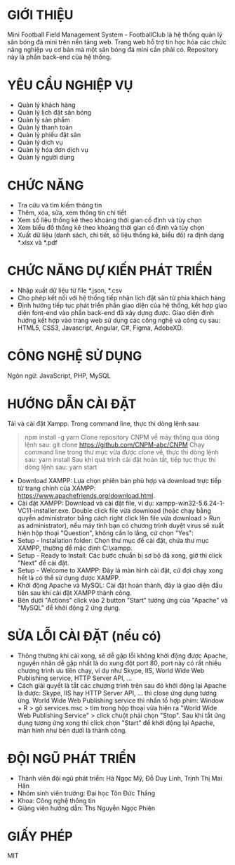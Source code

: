 # GIỚI THIỆU
Mini Football Field Management System - FootballClub là hệ thống quản lý sân bóng đá mini trên nền tảng web. Trang web hỗ trợ tin học hóa các chức năng nghiệp vụ cơ bản mà một sân bóng đá mini cần phải có.
Repository này là phần back-end của hệ thống.

# YÊU CẦU NGHIỆP VỤ
+ Quản lý khách hàng
+ Quản lý lịch đặt sân bóng
+ Quản lý sản phẩm
+ Quản lý thanh toán
+ Quản lý phiếu đặt sân
+ Quản lý dịch vụ
+ Quản lý hóa đơn dịch vụ
+ Quản lý người dùng

# CHỨC NĂNG 
+ Tra cứu và tìm kiếm thông tin
+ Thêm, xóa, sửa, xem thông tin chi tiết
+ Xem số liệu thống kê theo khoảng thời gian cố định và tùy chọn
+ Xem biểu đồ thống kê theo khoảng thời gian cố định và tùy chọn
+ Xuất dữ liệu (danh sách, chi tiết, số liệu thống kê, biểu đồ) ra định dạng *.xlsx và *.pdf

# CHỨC NĂNG DỰ KIẾN PHÁT TRIỂN
+ Nhập xuất dữ liệu từ file *.json, *.csv
+ Cho phép kết nối với hệ thống tiếp nhận lịch đặt sân từ phía khách hàng
+ Định hướng tiếp tục phát triển phần giao diện của hệ thống, kết hợp giao diện font-end vào phần back-end đã xây dựng được. Giao diện định hướng kết hợp vào trang web sử dụng các công nghệ và công cụ sau: HTML5, CSS3, Javascript, Angular, C#, Figma, AdobeXD.


# CÔNG NGHỆ SỬ DỤNG
Ngôn ngữ: JavaScript, PHP, MySQL

# HƯỚNG DẪN CÀI ĐẶT
Tải và cài đặt Xampp.
Trong command line, thực thi dòng lệnh sau:
> npm install -g yarn
Clone repository CNPM về máy thông qua dòng lệnh sau:
> git clone https://github.com/CNPM-abc/CNPM
Chạy command line trong thư mục vừa được clone về, thực thi dòng lệnh sau:
> yarn install
Sau khi quá trình cài đặt hoàn tất, tiếp tục thực thi dòng lệnh sau:
> yarn start

+ Download XAMPP: Lựa chọn phiên bản phù hợp và download trực tiếp từ trang chính của XAMPP: https://www.apachefriends.org/download.html.
+ Cài đặt XAMPP: Download và cài đặt file, ví dụ: xampp-win32-5.6.24-1-VC11-installer.exe. Double click file vừa download (hoặc chạy bằng quyền administrator bằng cách right click lên file vừa download > Run as administrator), nếu máy tính bạn có chương trình duyệt virus sẽ xuất hiện hộp thoại "Question", không cần lo lắng, cứ chọn "Yes":
+ Setup - Installation folder: Chọn thư mục để cài đặt, chứa thư mục XAMPP, thường để mặc định C:\xampp.
+ Setup - Ready to Install: Các bước chuẩn bị sơ bộ đã xong, giờ thì click "Next" để cài đặt.
+ Setup - Welcome to XAMPP: Đây là màn hình cài đặt, cứ đợi chạy xong hết là có thể sử dụng được XAMPP.
+ Khởi động Apache và MySQL: Cài đặt hoàn thành, đây là giao diện đầu tiên sau khi cài đặt XAMPP thành công.
+ Bên dưới "Actions" click vào 2 button "Start" tương ứng của "Apache" và "MySQL" để khởi động 2 ứng dụng.

# SỬA LỖI CÀI ĐẶT (nếu có)
+ Thông thường khi cài xong, sẽ dễ gặp lỗi không khởi động được Apache, nguyên nhân dễ gặp nhất là do xung đột port 80, port này có rất nhiều chương trình ưu tiên chạy, ví dụ như Skype, IIS, World Wide Web Publishing service, HTTP Server API, ...
+ Cách giải quyết là tắt các chương trình trên sau đó khởi động lại Apache là được:
Skype, IIS hay HTTP Server API, ... thì close ứng dụng tương ứng.
World Wide Web Publishing service thì nhấn tổ hợp phím: Window + R > gõ services.msc > tìm trong hộp thoại vừa hiện ra "World Wide Web Publishing Service" > click chuột phải chọn "Stop".
Sau khi tắt ứng dụng tương ứng xong thì click chọn "Start" để khởi động lại Apache, màn hình như bên dưới là thành công.

# ĐỘI NGŨ PHÁT TRIỂN
+ Thành viên đội ngũ phát triển: Hà Ngọc Mỹ, Đỗ Duy Linh, Trịnh Thị Mai Hân 
+ Nhóm sinh viên trường: Đại học Tôn Đức Thắng
+ Khoa: Công nghệ thông tin
+ Giảng viên hướng dẫn: Ths Nguyễn Ngọc Phiên

# GIẤY PHÉP
MIT
